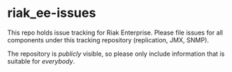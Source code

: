 riak_ee-issues
==============

This repo holds issue tracking for Riak Enterprise.  Please file issues for all components under this tracking repository (replication, JMX, SNMP).

The repository is _publicly_ visible, so please only include information that is suitable for *everybody*.
